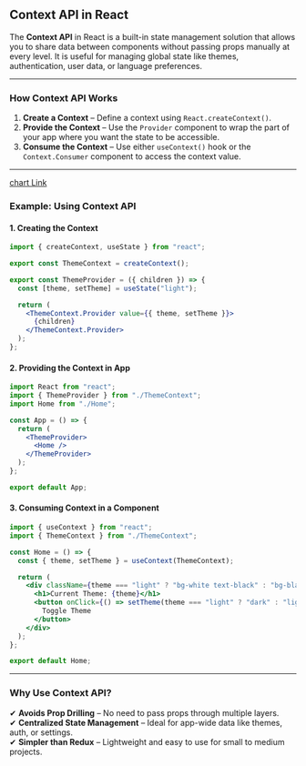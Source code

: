 ## Context API in React

The **Context API** in React is a built-in state management solution that allows you to share data between components without passing props manually at every level. It is useful for managing global state like themes, authentication, user data, or language preferences.

---

### **How Context API Works**
1. **Create a Context** – Define a context using `React.createContext()`.
2. **Provide the Context** – Use the `Provider` component to wrap the part of your app where you want the state to be accessible.
3. **Consume the Context** – Use either `useContext()` hook or the `Context.Consumer` component to access the context value.

---

[chart Link](https://excalidraw.com/#json=UXJfeHpfuzg2cBn5nGICR,N3GgfryKmyggUM0H0a278g)

### **Example: Using Context API**
#### **1. Creating the Context**
```jsx
import { createContext, useState } from "react";

export const ThemeContext = createContext(); 

export const ThemeProvider = ({ children }) => {
  const [theme, setTheme] = useState("light");

  return (
    <ThemeContext.Provider value={{ theme, setTheme }}>
      {children}
    </ThemeContext.Provider>
  );
};
```

#### **2. Providing the Context in App**
```jsx
import React from "react";
import { ThemeProvider } from "./ThemeContext";
import Home from "./Home";

const App = () => {
  return (
    <ThemeProvider>
      <Home />
    </ThemeProvider>
  );
};

export default App;
```

#### **3. Consuming Context in a Component**
```jsx
import { useContext } from "react";
import { ThemeContext } from "./ThemeContext";

const Home = () => {
  const { theme, setTheme } = useContext(ThemeContext);

  return (
    <div className={theme === "light" ? "bg-white text-black" : "bg-black text-white"}>
      <h1>Current Theme: {theme}</h1>
      <button onClick={() => setTheme(theme === "light" ? "dark" : "light")}>
        Toggle Theme
      </button>
    </div>
  );
};

export default Home;
```

---

### **Why Use Context API?**
✔ **Avoids Prop Drilling** – No need to pass props through multiple layers.  
✔ **Centralized State Management** – Ideal for app-wide data like themes, auth, or settings.  
✔ **Simpler than Redux** – Lightweight and easy to use for small to medium projects.